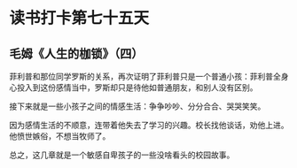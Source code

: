 # 读书打卡第七十五天

## 毛姆《人生的枷锁》（四）

菲利普和那位同学罗斯的关系，再次证明了菲利普只是一个普通小孩：菲利普全身心投入到这份感情当中，罗斯却只是待他如普通朋友，和别人没有区别。

接下来就是一些小孩子之间的情感生活：争争吵吵、分分合合、哭哭笑笑。

因为感情生活的不顺意，连带着他失去了学习的兴趣。校长找他谈话，劝他上进。他愤世嫉俗，不想当牧师了。

总之，这几章就是一个敏感自卑孩子的一些没啥看头的校园故事。
